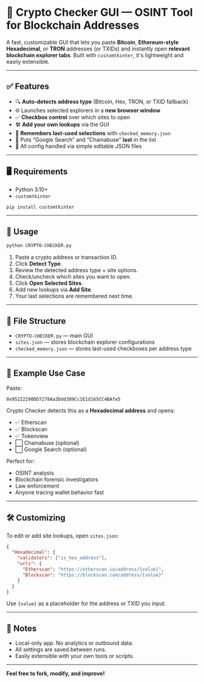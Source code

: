# 🔎 Crypto Checker GUI — OSINT Tool for Blockchain Addresses

A fast, customizable GUI that lets you paste **Bitcoin**, **Ethereum-style Hexadecimal**, or **TRON** addresses (or TXIDs) and instantly open **relevant blockchain explorer tabs**. Built with `customtkinter`, it's lightweight and easily extensible.

---

## ✅ Features

- 🔍 **Auto-detects address type** (Bitcoin, Hex, TRON, or TXID fallback)
- 🌐 Launches selected explorers in a **new browser window**
- ✅ **Checkbox control** over which sites to open
- 🛠️ **Add your own lookups** via the GUI
- 💾 **Remembers last-used selections** with `checked_memory.json`
- 🧠 Puts “Google Search” and “Chainabuse” **last** in the list
- 📂 All config handled via simple editable JSON files

---

## 🖥️ Requirements

- Python 3.10+
- `customtkinter`

```bash
pip install customtkinter
```

---

## 🚀 Usage

```bash
python CRYPTO-CHECKER.py
```

1. Paste a crypto address or transaction ID.
2. Click **Detect Type**.
3. Review the detected address type + site options.
4. Check/uncheck which sites you want to open.
5. Click **Open Selected Sites**.
6. Add new lookups via **Add Site**.
7. Your last selections are remembered next time.

---

## 📁 File Structure

- `CRYPTO-CHECKER.py` — main GUI
- `sites.json` — stores blockchain explorer configurations
- `checked_memory.json` — stores last-used checkboxes per address type

---

## 🧠 Example Use Case

Paste:

```
0x95222290DD7278Aa3Ddd389Cc1E1d165CC4BAfe5
```

Crypto Checker detects this as a **Hexadecimal address** and opens:

- ✅ Etherscan  
- ✅ Blockscan  
- ✅ Tokenview  
- ⬜ Chainabuse (optional)  
- ⬜ Google Search (optional)

Perfect for:
- OSINT analysts
- Blockchain forensic investigators
- Law enforcement
- Anyone tracing wallet behavior fast

---

## 🛠️ Customizing

To edit or add site lookups, open `sites.json`:

```json
{
  "Hexadecimal": {
    "validators": ["is_hex_address"],
    "urls": {
      "Etherscan": "https://etherscan.io/address/{value}",
      "Blockscan": "https://blockscan.com/address/{value}"
    }
  }
}
```

Use `{value}` as a placeholder for the address or TXID you input.

---

## 🧼 Notes

- Local-only app. No analytics or outbound data.
- All settings are saved between runs.
- Easily extensible with your own tools or scripts.

---

**Feel free to fork, modify, and improve!**
